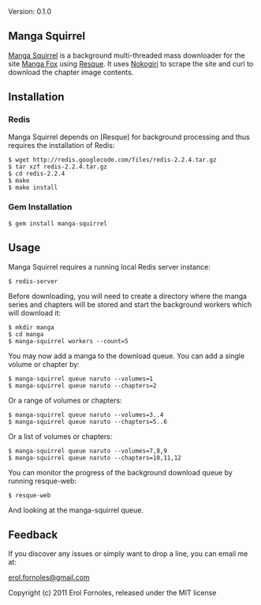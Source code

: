 Version: 0.1.0

Manga Squirrel
----------------

[Manga Squirrel](http://github.com/Erol/manga-squirrel) is a background multi-threaded mass downloader for the site [Manga Fox](http://www.mangafox.com) using [Resque](http://github.com/defunkt/resque). It uses [Nokogiri](http://nokogiri.org) to scrape the site and curl to download the chapter image contents.

Installation
------------

### Redis

Manga Squirrel depends on [Resque] for background processing and thus requires the installation of Redis:

    $ wget http://redis.googlecode.com/files/redis-2.2.4.tar.gz
    $ tar xzf redis-2.2.4.tar.gz
    $ cd redis-2.2.4
    $ make
    $ make install

### Gem Installation

    $ gem install manga-squirrel

Usage
-----

Manga Squirrel requires a running local Redis server instance:

    $ redis-server

Before downloading, you will need to create a directory where the manga series and chapters will be stored and start the background workers which will download it:

    $ mkdir manga
    $ cd manga
    $ manga-squirrel workers --count=5
    
You may now add a manga to the download queue. You can add a single volume or chapter by:

    $ manga-squirrel queue naruto --volumes=1
    $ manga-squirrel queue naruto --chapters=2
    
Or a range of volumes or chapters:

    $ manga-squirrel queue naruto --volumes=3..4
    $ manga-squirrel queue naruto --chapters=5..6
    
Or a list of volumes or chapters:

    $ manga-squirrel queue naruto --volumes=7,8,9
    $ manga-squirrel queue naruto --chapters=10,11,12

You can monitor the progress of the background download queue by running resque-web:

    $ resque-web
    
And looking at the manga-squirrel queue.

Feedback
--------

If you discover any issues or simply want to drop a line, you can email me at:

erol.fornoles@gmail.com 

Copyright (c) 2011 Erol Fornoles, released under the MIT license